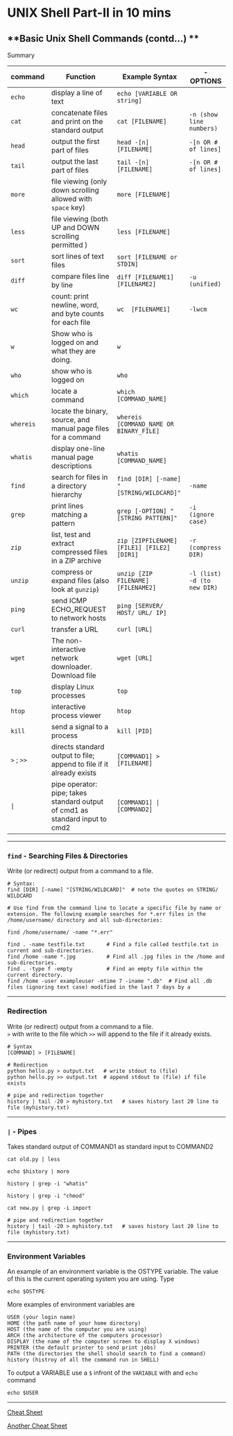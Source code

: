 # UNIX Shell Part-II in 10 mins

## **Basic Unix Shell Commands (contd...) **

Summary 


| command             | Function                                                                     | Example Syntax                             | -OPTIONS                    |
| ---                 | ---                                                                          | ---                                        | ---                         |
| `echo`              | display a line of text                                                       | `echo [VARIABLE OR string]`                |                             |
| `cat`               | concatenate files and print on the standard output                           | `cat [FILENAME]`                           | `-n (show line numbers)`    |
| `head`              | output the first part of files                                               | `head -[n] [FILENAME]`                     | `-[n OR # of lines]`        |
| `tail`              | output the last part of files                                                | `tail -[n] [FILENAME]`                     | `-[n OR # of lines]`        |
| `more`              | file viewing (only down scrolling allowed with `space` key)                  | `more [FILENAME]`                          |                             |
| `less`              | file viewing (both UP and DOWN scrolling permitted )                         | `less [FILENAME]`                          |                             |
| `sort`              | sort lines of text files                                                     | `sort [FILENAME or STDIN]`                 |                             |
| `diff`              | compare files line by line                                                   | `diff [FILENAME1] [FILENAME2]`             | `-u (unified)`              |
| `wc`                | count: print newline, word, and byte counts for each file                    | `wc  [FILENAME1] `                         | `-lwcm`                     |
| `w`                 | Show who is logged on and what they are doing.                               | `w`                                        |                             |
| `who`               | show who is logged on                                                        | `who`                                      |                             |
| `which`             | locate a command                                                             | `which [COMMAND_NAME]`                     |                             |
| `whereis`           | locate the binary, source, and manual page files for a command               | `whereis [COMMAND_NAME OR BINARY_FILE]`    |                             |
| `whatis`            | display one-line manual page descriptions                                    | `whatis [COMMAND_NAME]`                    |                             |
| `find`              | search for files in a directory hierarchy                                    | `find [DIR] [-name] "[STRING/WILDCARD]"`   | `-name`                     |
| `grep`              | print lines matching a pattern                                               | `grep [-OPTION] "[STRING PATTERN]"`        | `-i (ignore case)`          |
| `zip `              | list, test and extract compressed files in a ZIP archive                     | `zip [ZIPFILENAME] [FILE1] [FILE2] [DIR1]` | `-r (compress DIR)`         |
| `unzip `            | compress or expand files (also look at `gunzip`)                             | `unzip [ZIP FILENAME] [FILENAME2]`         | `-l (list) -d (to new DIR)` |
| `ping`              | send ICMP ECHO_REQUEST to network hosts                                      | `ping [SERVER/ HOST/ URL/ IP]`             |                             |
| `curl`              | transfer a URL                                                               | `curl [URL]`                               |                             |
| `wget`              | The non-interactive network downloader. Download file                        | `wget [URL]`                               |                             |
| `top`               | display Linux processes                                                      | `top`                                      |                             |
| `htop`              | interactive process viewer                                                   | `htop`                                     |                             |
| `kill`              | send a signal to a process                                                   | `kill [PID]`                               |                             |
| `>` ; `>>`          | directs standard output to file; append to file if it already exists         | `[COMMAND1] > [FILENAME]`                  |                             |
| <code>&#124;</code> | pipe operator: pipe; takes standard output of cmd1 as standard input to cmd2 | <code>[COMMAND1] &#124; [COMMAND2]</code>  |                             |






---

### `find` - Searching Files & Directories
Write (or redirect) output from a command to a file.  
    
    # Syntax: 
    find [DIR] [-name] "[STRING/WILDCARD]"  # note the quotes on STRING/ WILDCARD
    
    # Use find from the command line to locate a specific file by name or extension. The following example searches for *.err files in the /home/username/ directory and all sub-directories:
    
    find /home/username/ -name "*.err"

    find . -name testfile.txt       # Find a file called testfile.txt in current and sub-directories.
    find /home -name *.jpg	        # Find all .jpg files in the /home and sub-directories.
    find . -type f -empty	        # Find an empty file within the current directory.
    find /home -user exampleuser -mtime 7 -iname ".db"	# Find all .db files (ignoring text case) modified in the last 7 days by a 


---

### Redirection
Write (or redirect) output from a command to a file.  
`>` with write to the file which `>>` will append to the file if it already exists. 

    # Syntax 
    [COMMAND] > [FILENAME]

    # Redirection
    python hello.py > output.txt   # write stdout to (file)
    python hello.py >> output.txt  # append stdout to (file) if file exists
    
    # pipe and redirection together 
    history | tail -20 > myhistory.txt   # saves history last 20 line to file (myhistory.txt)

---

### <code>&#124;</code> - Pipes 
Takes standard output of COMMAND1 as standard input to COMMAND2

    cat old.py | less

    echo $history | more 

    history | grep -i "whatis"

    history | grep -i "chmod"

    cat new.py | grep -i import

    # pipe and redirection together 
    history | tail -20 > myhistory.txt   # saves history last 20 line to file (myhistory.txt)
    
---


###  Environment Variables
An example of an environment variable is the OSTYPE variable. The value of this is the current operating system you are using. Type


    echo $OSTYPE
More examples of environment variables are

    USER (your login name)
    HOME (the path name of your home directory)
    HOST (the name of the computer you are using)
    ARCH (the architecture of the computers processor)
    DISPLAY (the name of the computer screen to display X windows)
    PRINTER (the default printer to send print jobs)
    PATH (the directories the shell should search to find a command)
    history (histroy of all the command run in SHELL)

To output a VARIABLE use a `$` infront of the `VARIABLE` with and `echo` command

    echo $USER

---

[Cheat Sheet](../unix-cheat-sheet/)

[Another Cheat Sheet](https://devhints.io/bash)